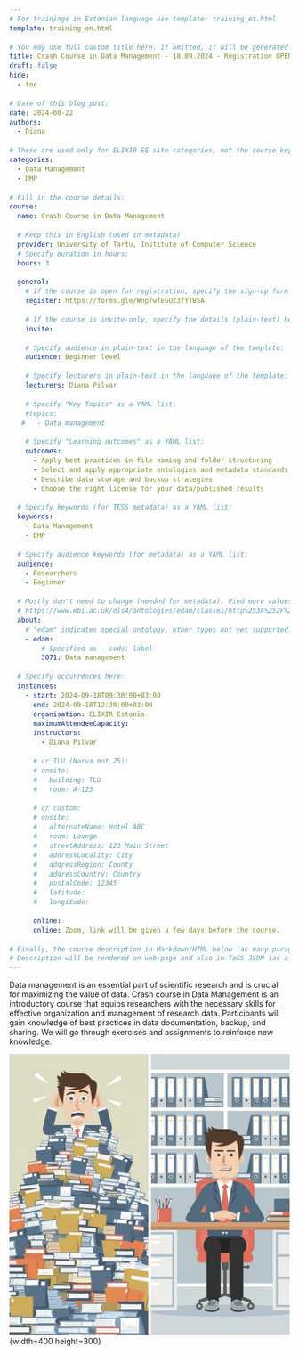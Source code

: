 ```yaml
---
# For trainings in Estonian language use template: training_et.html
template: training_en.html

# You may use full custom title here. If omitted, it will be generated from course name.
title: Crash Course in Data Management - 18.09.2024 - Registration OPEN
draft: false
hide:
  - toc

# Date of this blog post:
date: 2024-08-22
authors:
  - Diana

# These are used only for ELIXIR EE site categories, not the course keywords on TESS
categories:
  - Data Management
  - DMP

# Fill in the course details:
course:
  name: Crash Course in Data Management

  # Keep this in English (used in metadata)
  provider: University of Tartu, Institute of Computer Science
  # Specify duration in hours:
  hours: 3

  general:
    # If the course is open for registration, specify the sign-up form link here (otherwise, remove it):
    register: https://forms.gle/WnpfwfEGUZ3fYTBSA

    # If the course is invite-only, specify the details (plain-text) here (otherwise, remove it):
    invite: 

    # Specify audience in plain-text in the language of the template:
    audience: Beginner level

    # Specify lecturers in plain-text in the language of the template:
    lecturers: Diana Pilvar

    # Specify "Key Topics" as a YAML list:
    #topics:
   #   - Data management

    # Specify "Learning outcomes" as a YAML list:
    outcomes:
      - Apply best practices in file naming and folder structuring
      - Select and apply appropriate ontologies and metadata standards
      - Describe data storage and backup strategies
      - Choose the right license for your data/published results

  # Specify keywords (for TESS metadata) as a YAML list:
  keywords:
    - Data Management
    - DMP

  # Specify audience keywords (for metadata) as a YAML list:
  audience:
    - Researchers
    - Beginner

  # Mostly don't need to change (needed for metadata). Find more values here:
  # https://www.ebi.ac.uk/ols4/ontologies/edam/classes/http%253A%252F%252Fedamontology.org%252Ftopic_0003?lang=en
  about:
    # "edam" indicates special ontology, other types not yet supported.
    - edam:
        # Specified as – code: label
        3071: Data management

  # Specify occurrences here:
  instances:
    - start: 2024-09-18T09:30:00+03:00
      end: 2024-09-18T12:30:00+03:00
      organisation: ELIXIR Estonia
      maximumAttendeeCapacity: 
      instructors:
        - Diana Pilvar

      # or TLU (Narva mnt 25):
      # onsite:
      #   building: TLU
      #   room: A-123

      # or custom:
      # onsite:
      #   alternateName: Hotel ABC
      #   room: Lounge
      #   streetAddress: 123 Main Street
      #   addressLocality: City
      #   addressRegion: County
      #   addressCountry: Country
      #   postalCode: 12345
      #   latitude:
      #   longitude:

      online:
      online: Zoom, link will be given a few days before the course.

# Finally, the course description in Markdown/HTML below (as many paragraphs as needed).
# Description will be rendered on web-page and also in TeSS JSON (as a string of HTML).
---
```


Data management is an essential part of scientific research and is crucial for maximizing the value of data. Crash course in Data Management is an introductory course that equips researchers with the necessary skills for effective organization and management of research data. Participants will gain knowledge of best practices in data documentation, backup, and sharing. We will go through exercises and assignments to reinforce new knowledge.

<!-- more -->

![Promo picture](../../../assets/images/courses/crash_course_in_DM.jpeg){width=400 height=300}